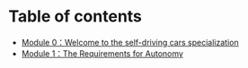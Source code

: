 # Table of contents

* [Module 0：Welcome to the self-driving cars specialization](README.md)
* [Module 1：The Requirements for Autonomy](module-1-the-requirements-for-autonomy.md)

